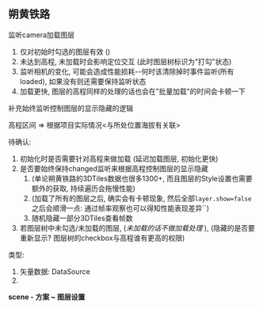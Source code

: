 ## 朔黄铁路

监听camera加载图层

1. 仅对初始时勾选的图层有效 ()
2. 未达到高程, 未加载时会影响定位交互 (此时图层树标识为"打勾"状态)
3. 监听相机的变化, 可能会造成性能损耗--何时该清除掉时事件监听(所有loaded), 如果没有则还需要保持监听状态
4. 加载更快, 图层的高程同样的处理的话也会在"批量加载"的时间会卡顿一下



补充始终监听控制图层的显示隐藏的逻辑

高程区间 => 根据项目实际情况<与所处位置海拔有关联>



待确认:

1. 初始化时是否需要针对高程来做加载 (延迟加载图层, 初始化更快)
2. 是否要始终保持changed监听来根据高程控制图层的显示隐藏 
   1. (单论朔黄铁路的3DTiles数据也很多1300+, 而且图层的Style设置也需要额外的获取, 持续遍历会拖慢性能) 
   2. (加载了所有的图层之后, 确实会有卡顿现象, 然后全部`layer.show=false` 之后会顺滑一点: 通过帧率观察也可以得知性能表现差异``)
   3. 随机隐藏一部分3DTiles查看帧数
3. 若图层树中未勾选/未加载的图层, (*未加载的话不做加载处理* ), (隐藏的是否要重新显示? 图层树的checkbox与高程谁有更高的权限)



类型: 

1. 矢量数据: DataSource
2. 



**scene - 方案 ~ 图层设置**

